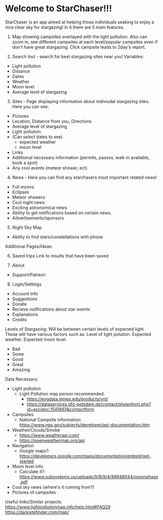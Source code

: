 # **Welcome to StarChaser!!!**


StarChaser is an app aimed at helping those individuals seaking to enjoy a nice clear sky for stargazing! In it there are 5 main features.

1. Map showing campsites overlayed with the light pollution. Also can zoom in, see different campsites at each level/popular campsites even if don't have great stargazing. Click campsite leads to 2day's report.

2. Search tool - search for best stargazing sites near you! Variables:
- Light pollution
- Distance
- Dates
- Weather
- Moon level
- Average level of stargazing

3. Sites - Page displaying information about indiviudal stargazing sites. Here you can see:
- Pictures
- Location, Distance from you, Directions
- Average level of stargazing
- Light pollution
- (Can select dates to see)
    - expected weather
    - moon level
- Links
- Additional necessary information (permits, passes, walk in available, book a spot)
- Any cool events (meteor shower, ect)

4. News - Here you can find any starchasers most important related news!
- Full moons
- Eclipses
- Meteor showers
- Cool night news
- Exciting astronomical news
- Ability to get notifications based on certain news.
- Advertisements/sponsors

5. Night Sky Map
- Ability to find stars/constellations with phone

Additional Pages/Ideas:

6. Saved trips
Link to results that have been saved

7. About
- Support/Patreon

8. Login/Settings
- Account Info
- Suggestions
- Donate
- Recieve notifications about star events
- Explanations
- Credits

Levels of Stargazing:
Will be between certain levels of expected light. These will have various factors such as: Level of light polution. Expected weather. Expected moon level. 
- Bad
- Some
- Good
- Great
- Amazing

Data Necessary:
- Light pollution
    - Light Pollution map person recommended: 
        - https://eogdata.mines.edu/products/vnl/
        - https://dataservices.gfz-potsdam.de/contact/showshort.php?id=escidoc:1541893&contactform
- Campsites
    - National Campsite information: https://www.nps.gov/subjects/developer/api-documentation.htm
- Weather/Clouds/Smoke
    - https://www.weatherapi.com/
    - https://openweathermap.org/api
- Navigation
    - Google maps?: https://developers.google.com/maps/documentation/embed/get-started
- Moon level info
    - Calculate it?: https://www.subsystems.us/uploads/9/8/9/4/98948044/moonphase.pdf
- Cool sky news (where's it coming from?)
- Pictures of campsites

Useful links/Similar projects:
https://www.lightpollutionmap.info/help.html#FAQ29
https://darksitefinder.com/map/
